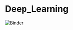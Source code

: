 # Deep_Learning

[![Binder](https://mybinder.org/badge_logo.svg)](https://mybinder.org/v2/gh/albertepple2001/Deep_Learning/HEAD?labpath=Pr%C3%BCfung_mk_100k.ipynb)
